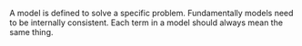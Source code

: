 A model is defined to solve a specific problem.
Fundamentally models need to be internally consistent. Each term in a model should always mean the same thing.